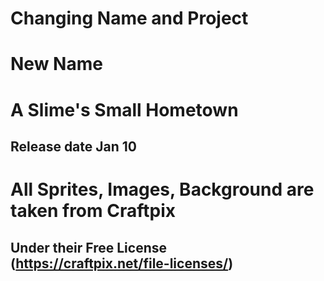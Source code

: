 # Changing Name and Project

# New Name

# A Slime's Small Hometown
## Release date Jan 10

# All Sprites, Images, Background are taken from **Craftpix** 
## Under their **Free License** (https://craftpix.net/file-licenses/)
